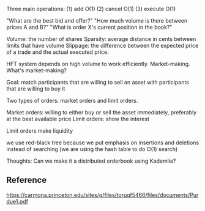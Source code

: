 Three main operations:
(1) add O(1)
(2) cancel O(1)
(3) execute O(1)

"What are the best bid and offer?"
"How much volume is there between prices A and B?"
"What is order X's current position in the book?"

Volume: the number of shares
Sparsity: average distance in cents between limits that have volume
Slippage: the difference between the expected price of a trade and the actual executed price.

HFT system depends on high volume to work efficiently. Market-making. What's market-making? 


Goal: match participants that are willing to sell an asset with participants that are willing to buy it

Two types of orders: market orders and limit orders. 

Market orders: willing to either buy or sell the asset immediately, preferably at the best available price
Limit orders: show the interest

Limit orders make liquidity





we use red-black tree because we put emphasis on insertions and deletions instead of searching (we are using the hash table to do O(1) search)



Thoughts:
Can we make it a distributed orderbook using Kademlia?


## Reference

https://carmona.princeton.edu/sites/g/files/toruqf5466/files/documents/Purdue1.pdf